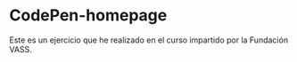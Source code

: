 # CodePen-homepage
Este es un ejercicio que he realizado en el curso impartido por la Fundación VASS. 
